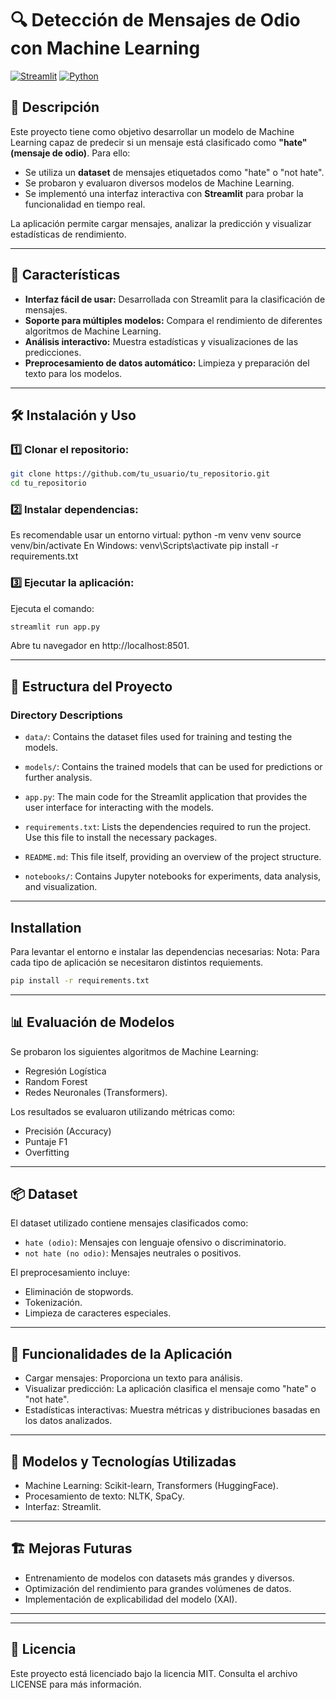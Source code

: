 # 🔍 Detección de Mensajes de Odio con Machine Learning

[![Streamlit](https://img.shields.io/badge/Built%20with-Streamlit-orange)](https://streamlit.io/)
[![Python](https://img.shields.io/badge/Python-3.9-blue)](https://www.python.org/)

## 📖 Descripción

Este proyecto tiene como objetivo desarrollar un modelo de Machine Learning capaz de predecir si un mensaje está clasificado como **"hate" (mensaje de odio)**. Para ello:

- Se utiliza un **dataset** de mensajes etiquetados como "hate" o "not hate".
- Se probaron y evaluaron diversos modelos de Machine Learning.
- Se implementó una interfaz interactiva con **Streamlit** para probar la funcionalidad en tiempo real.

La aplicación permite cargar mensajes, analizar la predicción y visualizar estadísticas de rendimiento.

---

## 🚀 Características

- **Interfaz fácil de usar:** Desarrollada con Streamlit para la clasificación de mensajes.
- **Soporte para múltiples modelos:** Compara el rendimiento de diferentes algoritmos de Machine Learning.
- **Análisis interactivo:** Muestra estadísticas y visualizaciones de las predicciones.
- **Preprocesamiento de datos automático:** Limpieza y preparación del texto para los modelos.

---

## 🛠️ Instalación y Uso

### 1️⃣ Clonar el repositorio: 

```bash
git clone https://github.com/tu_usuario/tu_repositorio.git
cd tu_repositorio
```

### 2️⃣ Instalar dependencias:
Es recomendable usar un entorno virtual:
python -m venv venv
source venv/bin/activate
En Windows: venv\Scripts\activate
pip install -r requirements.txt

### 3️⃣ Ejecutar la aplicación:

Ejecuta el comando:
```bash
streamlit run app.py
```
Abre tu navegador en http://localhost:8501.

---
## 📂 Estructura del Proyecto


### Directory Descriptions

- `data/`: Contains the dataset files used for training and testing the models.
  
- `models/`: Contains the trained models that can be used for predictions or further analysis.

- `app.py`: The main code for the Streamlit application that provides the user interface for interacting with the models.

- `requirements.txt`: Lists the dependencies required to run the project. Use this file to install the necessary packages.

- `README.md`: This file itself, providing an overview of the project structure.

- `notebooks/`: Contains Jupyter notebooks for experiments, data analysis, and visualization.

---
## Installation

Para levantar el entorno e instalar las dependencias necesarias:
Nota: Para cada tipo de aplicación se necesitaron distintos requiements.

```bash
pip install -r requirements.txt
```

---
## 📊 Evaluación de Modelos
Se probaron los siguientes algoritmos de Machine Learning:

- Regresión Logística
- Random Forest
- Redes Neuronales (Transformers).


Los resultados se evaluaron utilizando métricas como:
- Precisión (Accuracy)
- Puntaje F1
- Overfitting

----
## 📦 Dataset
El dataset utilizado contiene mensajes clasificados como:

- `hate (odio)`: Mensajes con lenguaje ofensivo o discriminatorio.
- `not hate (no odio)`: Mensajes neutrales o positivos.

El preprocesamiento incluye:
- Eliminación de stopwords.
- Tokenización.
- Limpieza de caracteres especiales.

---
## 📌 Funcionalidades de la Aplicación
- Cargar mensajes: Proporciona un texto para análisis.
- Visualizar predicción: La aplicación clasifica el mensaje como "hate" o "not hate".
- Estadísticas interactivas: Muestra métricas y distribuciones basadas en los datos analizados.

---
## 🧠 Modelos y Tecnologías Utilizadas
- Machine Learning: Scikit-learn, Transformers (HuggingFace).
- Procesamiento de texto: NLTK, SpaCy.
- Interfaz: Streamlit.

---
## 🏗️ Mejoras Futuras
- Entrenamiento de modelos con datasets más grandes y diversos.
- Optimización del rendimiento para grandes volúmenes de datos.
- Implementación de explicabilidad del modelo (XAI).

---
---
## 📄 Licencia
Este proyecto está licenciado bajo la licencia MIT. Consulta el archivo LICENSE para más información.



